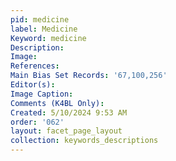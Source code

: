 ```yaml
---
pid: medicine
label: Medicine
Keyword: medicine
Description: 
Image: 
References: 
Main Bias Set Records: '67,100,256'
Editor(s): 
Image Caption: 
Comments (K4BL Only): 
Created: 5/10/2024 9:53 AM
order: '062'
layout: facet_page_layout
collection: keywords_descriptions
---
```

